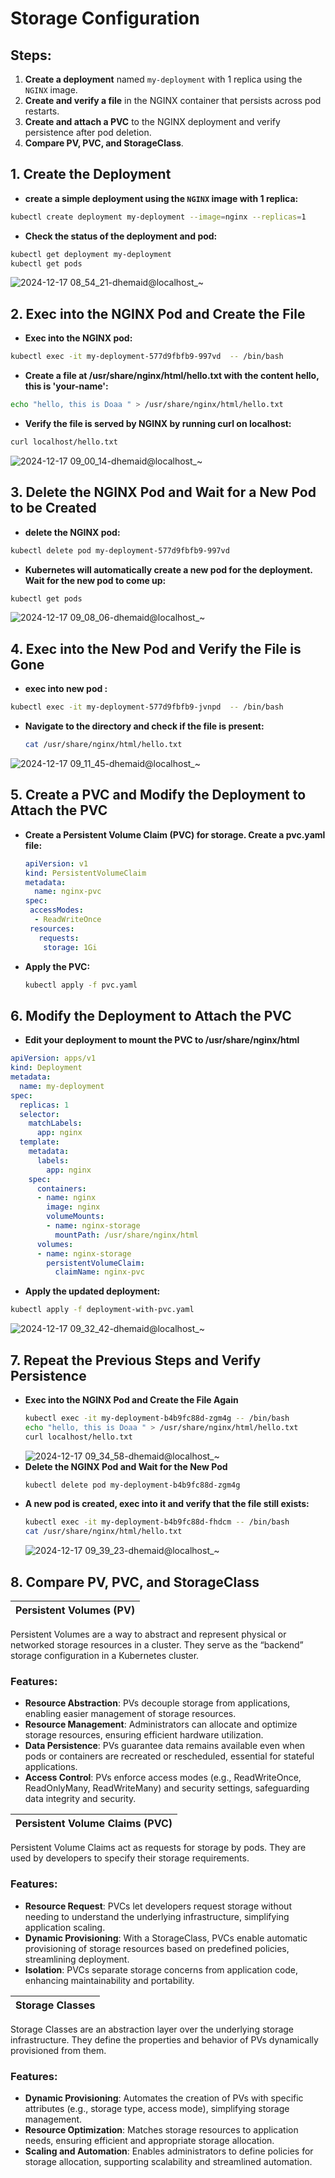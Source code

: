 # Storage Configuration
## Steps:

1. **Create a deployment** named `my-deployment` with 1 replica using the `NGINX` image.
2. **Create and verify a file** in the NGINX container that persists across pod restarts.
3. **Create and attach a PVC** to the NGINX deployment and verify persistence after pod deletion.
4. **Compare PV, PVC, and StorageClass**.

  ## 1. Create the Deployment

  - **create a simple deployment using the `NGINX` image with 1 replica:**

   ```bash
   kubectl create deployment my-deployment --image=nginx --replicas=1
   ```
- **Check the status of the deployment and pod:**

 ```bash
kubectl get deployment my-deployment
kubectl get pods
 ```

![2024-12-17 08_54_21-dhemaid@localhost_~](https://github.com/user-attachments/assets/a751cda3-84f3-4745-b155-d28d95d31d5a)

## 2. Exec into the NGINX Pod and Create the File
- **Exec into the NGINX pod:**
 ```bash
kubectl exec -it my-deployment-577d9fbfb9-997vd  -- /bin/bash
 ```
- **Create a file at /usr/share/nginx/html/hello.txt with the content hello, this is 'your-name':**
```bash
echo "hello, this is Doaa " > /usr/share/nginx/html/hello.txt
 ```
- **Verify the file is served by NGINX by running curl on localhost:**
 ```bash
curl localhost/hello.txt
 ```

![2024-12-17 09_00_14-dhemaid@localhost_~](https://github.com/user-attachments/assets/4bb901be-db9d-4291-9ef4-e2da500e1c2b)

## 3. Delete the NGINX Pod and Wait for a New Pod to be Created
- **delete the NGINX pod:**
 ```bash
kubectl delete pod my-deployment-577d9fbfb9-997vd
 ```
- **Kubernetes will automatically create a new pod for the deployment. Wait for the new pod to come up:**
```bash
kubectl get pods
 ```
![2024-12-17 09_08_06-dhemaid@localhost_~](https://github.com/user-attachments/assets/f8071950-551f-4e05-87a3-6d9576ad884e)

## 4. Exec into the New Pod and Verify the File is Gone
- **exec into new pod :**
 ```bash
kubectl exec -it my-deployment-577d9fbfb9-jvnpd  -- /bin/bash
 ```
- **Navigate to the directory and check if the file is present:**
   ```bash
   cat /usr/share/nginx/html/hello.txt
   ```
![2024-12-17 09_11_45-dhemaid@localhost_~](https://github.com/user-attachments/assets/0865c05c-fc7e-4d52-ab38-ead0a449d5c2)

## 5. Create a PVC and Modify the Deployment to Attach the PVC

- **Create a Persistent Volume Claim (PVC) for storage. Create a pvc.yaml file:**

   ```yaml
   apiVersion: v1
   kind: PersistentVolumeClaim
   metadata:
     name: nginx-pvc
   spec:
    accessModes:
     - ReadWriteOnce
    resources:
      requests:
       storage: 1Gi
    ```
- **Apply the PVC:**
   ```bash
   kubectl apply -f pvc.yaml
   ```
## 6. Modify the Deployment to Attach the PVC
- **Edit your deployment to mount the PVC to /usr/share/nginx/html**
```yaml
apiVersion: apps/v1
kind: Deployment
metadata:
  name: my-deployment
spec:
  replicas: 1
  selector:
    matchLabels:
      app: nginx
  template:
    metadata:
      labels:
        app: nginx
    spec:
      containers:
      - name: nginx
        image: nginx
        volumeMounts:
        - name: nginx-storage
          mountPath: /usr/share/nginx/html
      volumes:
      - name: nginx-storage
        persistentVolumeClaim:
          claimName: nginx-pvc
```
- **Apply the updated deployment:**

``` bash
kubectl apply -f deployment-with-pvc.yaml
```

![2024-12-17 09_32_42-dhemaid@localhost_~](https://github.com/user-attachments/assets/9cdb9acd-1bc3-4775-9ebf-e2a54a048392)


## 7. Repeat the Previous Steps and Verify Persistence

 - **Exec into the NGINX Pod and Create the File Again**
    ```bash
    kubectl exec -it my-deployment-b4b9fc88d-zgm4g -- /bin/bash
    echo "hello, this is Doaa " > /usr/share/nginx/html/hello.txt
    curl localhost/hello.txt
    ```
    ![2024-12-17 09_34_58-dhemaid@localhost_~](https://github.com/user-attachments/assets/18105220-620f-4608-bade-f1262d5b2417)
- **Delete the NGINX Pod and Wait for the New Pod**
   ```bash
   kubectl delete pod my-deployment-b4b9fc88d-zgm4g
   ```
- **A new pod is created, exec into it and verify that the file still exists:**
   ```bash
   kubectl exec -it my-deployment-b4b9fc88d-fhdcm -- /bin/bash
   cat /usr/share/nginx/html/hello.txt
   ```
   ![2024-12-17 09_39_23-dhemaid@localhost_~](https://github.com/user-attachments/assets/ff9f8e55-29b7-472a-81fc-4af62bff8010)
  
## 8. Compare PV, PVC, and StorageClass

| **Persistent Volumes (PV)** |
|-------------------------------|
Persistent Volumes are a way to abstract and represent physical or networked storage resources in a cluster. They serve as the “backend” storage configuration in a Kubernetes cluster.

### Features:

- **Resource Abstraction**: PVs decouple storage from applications, enabling easier management of storage resources.
- **Resource Management**: Administrators can allocate and optimize storage resources, ensuring efficient hardware utilization.
- **Data Persistence**: PVs guarantee data remains available even when pods or containers are recreated or rescheduled, essential for stateful applications.
- **Access Control**: PVs enforce access modes (e.g., ReadWriteOnce, ReadOnlyMany, ReadWriteMany) and security settings, safeguarding data integrity and security.

| **Persistent Volume Claims (PVC)** |
|-----------------------------------|
Persistent Volume Claims act as requests for storage by pods. They are used by developers to specify their storage requirements.

### Features:

- **Resource Request**: PVCs let developers request storage without needing to understand the underlying infrastructure, simplifying application scaling.
- **Dynamic Provisioning**: With a StorageClass, PVCs enable automatic provisioning of storage resources based on predefined policies, streamlining deployment.
- **Isolation**: PVCs separate storage concerns from application code, enhancing maintainability and portability.

| **Storage Classes** |
|---------------------|
Storage Classes are an abstraction layer over the underlying storage infrastructure. They define the properties and behavior of PVs dynamically provisioned from them.

### Features:

- **Dynamic Provisioning**: Automates the creation of PVs with specific attributes (e.g., storage type, access mode), simplifying storage management.
- **Resource Optimization**: Matches storage resources to application needs, ensuring efficient and appropriate storage allocation.
- **Scaling and Automation**: Enables administrators to define policies for storage allocation, supporting scalability and streamlined automation.


